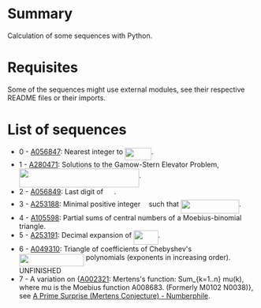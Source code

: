 # Summary
Calculation of some sequences with Python.

# Requisites
Some of the sequences might use external modules, see their respective README files or their imports.

# List of sequences
- 0 - [A056847](https://oeis.org/A056847): Nearest integer to <img src="/tex/d58c76d85590acbfdd6b6b132f82dbd9.svg?invert_in_darkmode&sanitize=true" align=middle width=53.52361574999998pt height=24.995338500000003pt/>.
- 1 - [A280471](https://oeis.org/A280471): Solutions to the Gamow-Stern Elevator Problem, <img src="/tex/92da09ebd11c91c3dad8885851f7a199.svg?invert_in_darkmode&sanitize=true" align=middle width=243.2544081pt height=37.80850590000001pt/>.
- 2 - [A056849](https://oeis.org/A056849): Last digit of <img src="/tex/b4ad89f6e6010b58fee7a0ecfe8b9daf.svg?invert_in_darkmode&sanitize=true" align=middle width=17.99290019999999pt height=21.839370299999988pt/>.
- 3 - [A253188](https://oeis.org/A253188): Minimal positive integer <img src="/tex/63bb9849783d01d91403bc9a5fea12a2.svg?invert_in_darkmode&sanitize=true" align=middle width=9.075367949999992pt height=22.831056599999986pt/> such that <img src="/tex/c0bb5b6931d3d1335cacd19767ad2e85.svg?invert_in_darkmode&sanitize=true" align=middle width=118.03473495pt height=27.91243950000002pt/>.
- 4 - [A105598](https://oeis.org/A105598): Partial sums of central numbers of a Moebius-binomial triangle.
- 5 - [A253191](https://oeis.org/A253191): Decimal expansion of <img src="/tex/3e5aea3dac8ef77a0eb592c5fdebaaba.svg?invert_in_darkmode&sanitize=true" align=middle width=49.612013549999986pt height=29.534320200000014pt/>.
- 6 - [A049310](https://oeis.org/A049310): Triangle of coefficients of Chebyshev's <img src="/tex/0a35053be318af156d558d9177d8669d.svg?invert_in_darkmode&sanitize=true" align=middle width=131.23809434999998pt height=24.65753399999998pt/> polynomials (exponents in increasing order). UNFINISHED
- 7 - A variation on {[A002321](https://oeis.org/A002321): Mertens's function: Sum_{k=1..n} mu(k), where mu is the Moebius function A008683. (Formerly M0102 N0038)}, see [A Prime Surprise (Mertens Conjecture) - Numberphile](https://www.youtube.com/watch?v=uvMGZb0Suyc).
